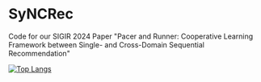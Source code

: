 # SyNCRec
Code for our SIGIR 2024 Paper "Pacer and Runner: Cooperative Learning Framework between Single- and Cross-Domain Sequential Recommendation"

[![Top Langs](https://github-readme-stats.vercel.app/api/top-langs/?username=cpark88)](https://github.com/anuraghazra/github-readme-stats)
